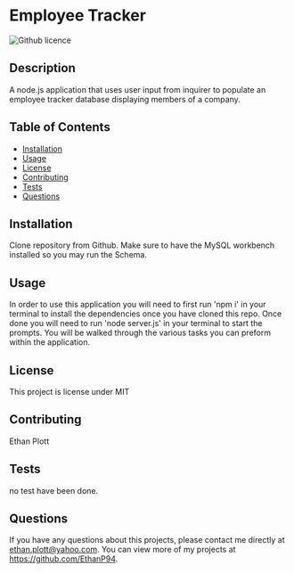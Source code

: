 # Employee Tracker
  ![Github licence](http://img.shields.io/badge/license-MIT-blue.svg)
  
  ## Description 
  A node.js application that uses user input from inquirer to populate an employee tracker database displaying members of a company.
  ## Table of Contents
  * [Installation](#installation)
  * [Usage](#usage)
  * [License](#license)
  * [Contributing](#contributing)
  * [Tests](#tests)
  * [Questions](#questions)
  
  ## Installation 
  Clone repository from Github. Make sure to have the MySQL workbench installed so you may run the Schema.
  ## Usage 
  In order to use this application you will need to first run 'npm i' in your terminal to install the dependencies once you have cloned this repo. Once done you will need to run 'node server.js' in your terminal to start the prompts. You will be walked through the various tasks you can preform within the application.
  ## License 
  This project is license under MIT
  ## Contributing 
  Ethan Plott
  ## Tests
  no test have been done.
  ## Questions
  If you have any questions about this projects, please contact me directly at ethan.plott@yahoo.com. You can view more of my projects at https://github.com/EthanP94.
